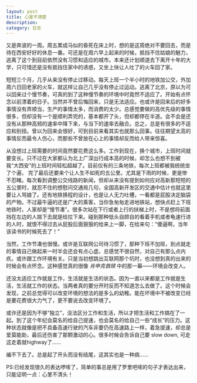 ```yaml
---
layout: post
title: 心里不清楚
description:  
category: 日志
---
```


又是奔波的一周。周五累成马似的昏死在床上时，想的是这周绝对不要回去，而是待在西安好好的休息一番。可还是在周六早上起来的时候，抵挡不住姑娘的魅力，逃离了这个到目前依然没有习惯和适应的城市。本来还计划顺道去下离开十年的大学，只可惜还是没有抵挡住家中的诱惑，又坐上快让人吐了的火车回了家。

短短三个月，几乎从来没有停止过移动。每天上班一个半小时的地铁加公交，外加周六日回老家的火车，就这样让自己几乎没有停止过运动。逃离了北京，原以为可以回来过个慢节奏，可真的到了这种慢节奏的环境中时竟然不适应了。开始有点怀念以前漂着的日子。当然并不曾后悔回来，只是无法适应。也或许是回来后的好多事情没有弄顺当，生产的事情太多，而消费的太少。总感觉要做的高优先级的事情很多，但却没有一个是顺利弄完的，基本都开了头，但却都停在半道。会不会是还没有从那种高频的速率中降下来，与当下的速率去融合。总之，总是有很多的不适应和别扭。曾以为回来会很好，可到目前来看其实也就那么回事。往往期望太高的事情反而最令人伤心，而那些不曾放在心上的事情却反而给人带来惊喜。

从没想过上班需要的时间竟然要花费这么多。工作到现在，换个城市，上班时间就要变长。只不过在大家都认为北上广深出行成本高的时候，却怎么也想不到被我“大西安”的上班时间轻松超越了。目前仅有的三条地铁，每次上班都被我统统坐了个遍， 完了最后还要来个让人生不如死的五公里。尤其是下雨的时候，更是惨不忍睹。每次看到调整公交线路的新闻，但却从来没有提到如何应对高新那短短的五公里时，就忍不住的想慰问交通局几句，全国高新开发区的交通中估计也就这里要让人骂娘了。还有地铁换程的设计，也是让人无力吐槽，一看都是屁股决定脑袋的产物。不过最牛逼的还是广大的乘客，当你急匆匆走进地铁站，想快点赶上下班地铁时，人家却是“慢节凑”。很多次站在下行或者上行的扶梯上时，不是想将前面挡在左边的人揣下去就是给拉下来。碰到那种低头自顾自的看着手机或者龟速行进的人时，就恨不得过去从屁股后面狠狠的给来上一脚，在给来句：“傻逼啊，当年该读书的时候死去了！”

当然，工作节凑也很慢。或许是互联网公司待习惯了，那种下班不加班，到点就走的事情自己做起来一时半会还会有点心虚。总感觉不很自然，对自己有那么点内疚。或许跟工作环境有关。只是当初想跳出互联网那个坑时，也没想到真的出来的时候会有点怀念。这种感觉真的很像 _肖申克救赎_ 中的那一幕——环境会改变人。

还没太适应工作就是工作，生活就是生活的状态。因为一直以来都是工作就是生活，生活就工作的状态。当两者真的要分开时反而不知道怎么去做了。这个时候会发现，之前总觉得可以改变环境的想法的是多么的幼稚。能在坏境中不被改变已经是要花费很大力气了，更不要说去改变环境了。

或许还是因为不够“独立”，没法区分工作和生活，所以才把生活和工作搞在了一起。到了这个年纪会莫名的给自己提速，也会莫名的给自己一些“成长”的压力。这种状态就像是把不具备高速行驶的汽车非要仍在高速路上一样，着急提速，却总是爱莫能助，最后还伤害了那颗激动的心。很多时候会告诉自己要 slow down, 可走这走着就highway了……

编不下去了。总是起了开头而没有结尾，这其实也是一种病……

PS:已经发现很久的表达啰嗦了，简单的事总是用了罗里吧嗦的句子才表达出来，只能证明一点：心里不清头！
